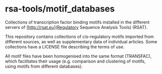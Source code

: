 # rsa-tools/motif_databases

Collections of transcription factor binding motifs installed in the different servers of [http://rsat.eu](Regulatory Sequence Analysis Tools) (RSAT).

This repository contains collections of cis-regulatory motifs imported from different sources, as well as supplementary data of individual articles. Some collections have a LICENSE file describing the terms of use.

All motif files have been homogenised into the same format (TRANSFAC), which facilitates their usage (e.g. comparison and clustering of motifs, using motifs from different databases).
